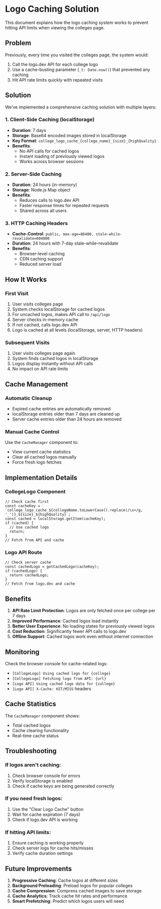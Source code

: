 # Logo Caching Solution

This document explains how the logo caching system works to prevent hitting API limits when viewing the colleges page.

## Problem

Previously, every time you visited the colleges page, the system would:
1. Call the logo.dev API for each college logo
2. Use a cache-busting parameter (`_t: Date.now()`) that prevented any caching
3. Hit API rate limits quickly with repeated visits

## Solution

We've implemented a comprehensive caching solution with multiple layers:

### 1. Client-Side Caching (localStorage)

- **Duration**: 7 days
- **Storage**: Base64 encoded images stored in localStorage
- **Key Format**: `college_logo_cache_{college_name}_{size}_{highQuality}`
- **Benefits**: 
  - No API calls for cached logos
  - Instant loading of previously viewed logos
  - Works across browser sessions

### 2. Server-Side Caching

- **Duration**: 24 hours (in-memory)
- **Storage**: Node.js Map object
- **Benefits**: 
  - Reduces calls to logo.dev API
  - Faster response times for repeated requests
  - Shared across all users

### 3. HTTP Caching Headers

- **Cache-Control**: `public, max-age=86400, stale-while-revalidate=604800`
- **Duration**: 24 hours with 7-day stale-while-revalidate
- **Benefits**: 
  - Browser-level caching
  - CDN caching support
  - Reduced server load

## How It Works

### First Visit
1. User visits colleges page
2. System checks localStorage for cached logos
3. For uncached logos, makes API call to `/api/logo`
4. Server checks in-memory cache
5. If not cached, calls logo.dev API
6. Logo is cached at all levels (localStorage, server, HTTP headers)

### Subsequent Visits
1. User visits colleges page again
2. System finds cached logos in localStorage
3. Logos display instantly without API calls
4. No impact on API rate limits

## Cache Management

### Automatic Cleanup
- Expired cache entries are automatically removed
- localStorage entries older than 7 days are cleaned up
- Server cache entries older than 24 hours are removed

### Manual Cache Control
Use the `CacheManager` component to:
- View current cache statistics
- Clear all cached logos manually
- Force fresh logo fetches

## Implementation Details

### CollegeLogo Component
```tsx
// Check cache first
const cacheKey = `college_logo_cache_${collegeName.toLowerCase().replace(/\s+/g, '_')}_${size}_${highQuality}`;
const cached = localStorage.getItem(cacheKey);
if (cached) {
  // Use cached logo
  return;
}
// Fetch from API and cache
```

### Logo API Route
```tsx
// Check server cache
const cachedLogo = getCachedLogo(cacheKey);
if (cachedLogo) {
  return cachedLogo;
}
// Fetch from logo.dev and cache
```

## Benefits

1. **API Rate Limit Protection**: Logos are only fetched once per college per 7 days
2. **Improved Performance**: Cached logos load instantly
3. **Better User Experience**: No loading states for previously viewed logos
4. **Cost Reduction**: Significantly fewer API calls to logo.dev
5. **Offline Support**: Cached logos work even without internet connection

## Monitoring

Check the browser console for cache-related logs:
- `[CollegeLogo] Using cached logo for {college}`
- `[CollegeLogo] Fetching logo from API: {url}`
- `[Logo API] Using cached logo data for {college}`
- `[Logo API] X-Cache: HIT/MISS` headers

## Cache Statistics

The `CacheManager` component shows:
- Total cached logos
- Cache clearing functionality
- Real-time cache status

## Troubleshooting

### If logos aren't caching:
1. Check browser console for errors
2. Verify localStorage is enabled
3. Check if cache keys are being generated correctly

### If you need fresh logos:
1. Use the "Clear Logo Cache" button
2. Wait for cache expiration (7 days)
3. Check if logo.dev API is working

### If hitting API limits:
1. Ensure caching is working properly
2. Check server logs for cache hits/misses
3. Verify cache duration settings

## Future Improvements

1. **Progressive Caching**: Cache logos at different sizes
2. **Background Preloading**: Preload logos for popular colleges
3. **Cache Compression**: Compress cached images to save storage
4. **Cache Analytics**: Track cache hit rates and performance
5. **Smart Prefetching**: Predict which logos users will need
